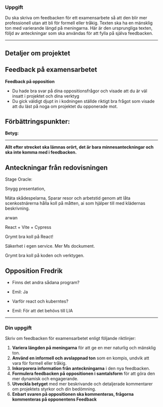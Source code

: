 
### Uppgift

Du ska skriva om feedbacken för ett examensarbete så att den blir mer professionell utan att bli för formell eller tråkig. Texten ska ha en mänsklig ton med varierande längd på meningarna. Här är den ursprungliga texten, följd av anteckningar som ska användas för att fylla på själva feedbacken.


---


**Detaljer om projektet**
- 

**Feedback på examensarbetet**
- 
  
**Feedback på opposition**
- Du hade bra svar på dina oppositionsfrågor och visade att du är väl insatt i projektet och dina verktyg
- Du gick väldigt djupt in i kodningen ställde riktigt bra frågot som visade att du läst på noga om projektet du opponerade mot.

**Förbättringspunkter:**
- 
  
**Betyg:**



---


**Allt efter strecket ska lämnas orört, det är bara minnesanteckningar och ska inte komma med i feedbacken.**
## Anteckningar från redovisningen

Stage Oracle:

Snygg presentation, 

Mäta skådespelarna, 
Sparar resor och arbetstid genom att låta scenkostnärerna hålla koll på måtten,
ai som hjälper till med klädernas beskrivning.

arwan

React + Vite + Cypress

Grymt bra koll på React!

Säkerhet i egen service. Mer Ms dockument.

Grymt bra koll på koden och verktygen.


## Opposition Fredrik

- Finns det andra sådana program?
- Emil: Ja

- Varför react och kuberntes?
- Emil: För att det behövs till LIA


---

### Din uppgift

Skriv om feedbacken för examensarbetet enligt följande riktlinjer:

1. **Variera längden på meningarna** för att ge en mer naturlig och mänsklig ton.
2. **Använd en informell och avslappnad ton** som en kompis, undvik att vara för formell eller tråkig.
3. **Inkorporera information från anteckningarna** i den nya feedbacken.
4. **Formulera feedbacken på oppositionen i samtalsform** för att göra den mer dynamisk och engagerande.
5. **Utveckla betyget** med mer beskrivande och detaljerade kommentarer om projektets styrkor och din bedömning.
6. **Enbart svaren på oppositionen ska kommenteras, frågorna kommenteras på opponentens Feedback**

